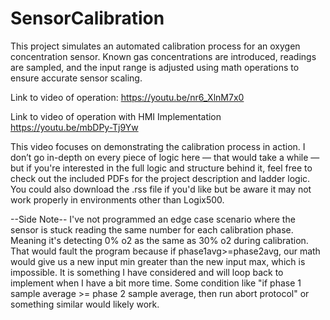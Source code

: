 # SensorCalibration
This project simulates an automated calibration process for an oxygen concentration sensor.  Known gas concentrations are introduced, readings are sampled, and the input range is adjusted using math operations to ensure accurate sensor scaling.

Link to video of operation: https://youtu.be/nr6_XlnM7x0

Link to video of operation with HMI Implementation https://youtu.be/mbDPy-Tj9Yw

This video focuses on demonstrating the calibration process in action. I don’t go in-depth on every piece of logic here — that would take a while — but if you're interested in the full logic and structure behind it, feel free to check out the included PDFs for the project description and ladder logic. You could also download the .rss file if you'd like but be aware it may not work properly in environments other than Logix500. 

--Side Note-- I've not programmed an edge case scenario where the sensor is stuck reading the same number for each calibration phase.  Meaning it's detecting 0% o2 as the same as 30% o2 during calibration.  That would fault the program because if phase1avg>=phase2avg, our math would give us a new input min greater than the new input max, which is impossible.  It is something I have considered and will loop back to implement when I have a bit more time.  Some condition like "if phase 1 sample average >= phase 2 sample average, then run abort protocol" or something similar would likely work. 
